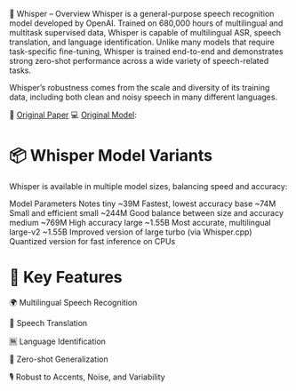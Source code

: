 🧠 Whisper – Overview
Whisper is a general-purpose speech recognition model developed by OpenAI. Trained on 680,000 hours of multilingual and multitask supervised data, Whisper is capable of multilingual ASR, speech translation, and language identification. Unlike many models that require task-specific fine-tuning, Whisper is trained end-to-end and demonstrates strong zero-shot performance across a wide variety of speech-related tasks.

Whisper’s robustness comes from the scale and diversity of its training data, including both clean and noisy speech in many different languages.

📄 [Original Paper](https://arxiv.org/abs/2212.04356)
💻 [Original Model]((https://github.com/openai/whisper)):

# 📦 Whisper Model Variants

Whisper is available in multiple model sizes, balancing speed and accuracy:

Model	              Parameters	                      Notes
tiny	                ~39M	                Fastest, lowest accuracy
base	                ~74M	                Small and efficient
small	                ~244M	                Good balance between size and accuracy
medium	              ~769M	                High accuracy
large               	~1.55B	              Most accurate, multilingual
large-v2	            ~1.55B	              Improved version of large
turbo            (via Whisper.cpp)	        Quantized version for fast inference on CPUs

# 🔄 Key Features

🌍 Multilingual Speech Recognition

🔄 Speech Translation

🈚 Language Identification

🧠 Zero-shot Generalization

🎙️ Robust to Accents, Noise, and Variability
